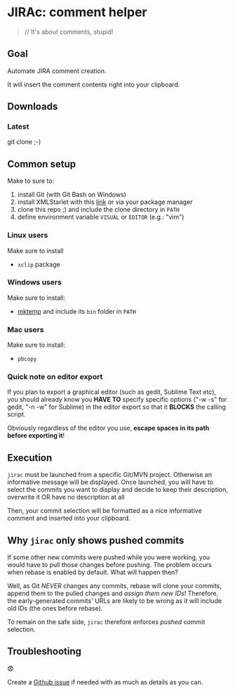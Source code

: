 # JIRAc: comment helper

> // It's about comments, stupid!

## Goal

Automate JIRA comment creation.

It will insert the comment contents right into your clipboard.

## Downloads


### Latest

git clone ;-)

## Common setup

Make to sure to:

 1. install Git (with Git Bash on Windows) 
 1. install XMLStarlet with this [link](http://xmlstar.sourceforge.net/download.php) or via your package manager
 1. clone this repo ;) and include the clone directory in `PATH`
 1. define environment variable `VISUAL` or `EDITOR` (e.g.: "vim")

### Linux users

Make sure to install 

 * `xclip` package

### Windows users

Make sure to install:

 * [mktemp](http://gnuwin32.sourceforge.net/packages/mktemp.htm) and include its `bin` folder in `PATH`

### Mac users

Make sure to install:

 * `pbcopy`


### Quick note on editor export

If you plan to export a graphical editor (such as gedit, Sublime Text etc), you should already know you **HAVE TO** specify specific options ("-w -s" for gedit, "-n -w" for Sublime) in the editor export so that it **BLOCKS** the calling script.

Obviously regardless of the editor you use, **escape spaces in its path before exporting it**!


## Execution

`jirac` must be launched from a specific Git/MVN project. Otherwise an informative message will be displayed.
Once launched, you will have to select the commits you want to display and decide to keep their description, overwrite it OR have no description at all

Then, your commit selection will be formatted as a nice informative comment and inserted into your clipboard.

## Why `jirac` only shows pushed commits

If some other new commits were pushed while you were working, you would have to pull those changes before pushing.
The problem occurs when rebase is enabled by default. What will happen then?

Well, as Git *NEVER* changes any commits, rebase will clone your commits, append them to the pulled changes and *assign them new IDs*!
Therefore, the early-generated commits' URLs are likely to be wrong as it will include old IDs (the ones before rebase).

To remain on the safe side, `jirac` therefore enforces *pushed* commit selection.

## Troubleshooting

:fearful:

Create a [Github issue](https://github.com/jirac/jirac/issues) if needed with as much as details as you can.


